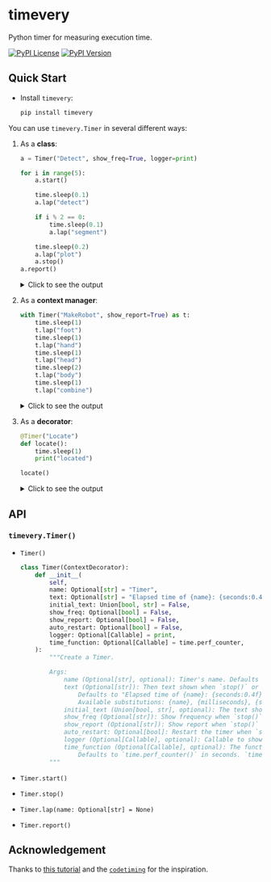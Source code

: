 # timevery

Python timer for measuring execution time.

[![PyPI License](https://img.shields.io/pypi/l/timevery.svg)](https://pypi.org/project/timevery)
[![PyPI Version](https://img.shields.io/pypi/v/timevery.svg)](https://pypi.org/project/timevery)

## Quick Start

- Install `timevery`:

    ```bash
    pip install timevery
    ```

You can use `timevery.Timer` in several different ways:

1. As a **class**:

    ```python
    a = Timer("Detect", show_freq=True, logger=print)

    for i in range(5):
        a.start()

        time.sleep(0.1)
        a.lap("detect")

        if i % 2 == 0:
            time.sleep(0.1)
            a.lap("segment")

        time.sleep(0.2)
        a.lap("plot")
        a.stop()
    a.report()
    ```

    <details>
    <summary>Click to see the output</summary>

    ```bash
    >>>
        Detect started.
        Elapsed time of detect: 0.1002 seconds.
        Elapsed time of segment: 0.1003 seconds.
        Elapsed time of plot: 0.2003 seconds.
        Elapsed time of Detect: 0.4009 seconds.  Frequency: 2.49 Hz
        Detect started.
        Elapsed time of detect: 0.1001 seconds.
        Elapsed time of plot: 0.2004 seconds.
        Elapsed time of Detect: 0.3006 seconds.  Frequency: 3.33 Hz
        Detect started.
        Elapsed time of detect: 0.1001 seconds.
        Elapsed time of segment: 0.1002 seconds.
        Elapsed time of plot: 0.2004 seconds.
        Elapsed time of Detect: 0.4008 seconds.  Frequency: 2.49 Hz
        Detect started.
        Elapsed time of detect: 0.1001 seconds.
        Elapsed time of plot: 0.2004 seconds.
        Elapsed time of Detect: 0.3006 seconds.  Frequency: 3.33 Hz
        Detect started.
        Elapsed time of detect: 0.1002 seconds.
        Elapsed time of segment: 0.1003 seconds.
        Elapsed time of plot: 0.2004 seconds.
        Elapsed time of Detect: 0.4010 seconds.  Frequency: 2.49 Hz

        |  Name   | Total(s) | Average(s) | Freq(Hz) | Percent(%) | Count |  Min   |  Max   |
        |---------|----------|------------|----------|------------|-------|--------|--------|
        | Detect  |  1.8040  |   0.3608   |  2.7716  |  100.0000  |   5   | 0.3006 | 0.4010 |
        | detect  |  0.5008  |   0.1002   |  9.9831  |  27.7627   |   5   | 0.1001 | 0.1002 |
        | segment |  0.3008  |   0.1003   |  9.9739  |  16.6730   |   3   | 0.1002 | 0.1003 |
        |  plot   |  1.0018  |   0.2004   |  4.9909  |  55.5327   |   5   | 0.2003 | 0.2004 |
    ```

    </details>

2. As a **context manager**:

    ```python
    with Timer("MakeRobot", show_report=True) as t:
        time.sleep(1)
        t.lap("foot")
        time.sleep(1)
        t.lap("hand")
        time.sleep(1)
        t.lap("head")
        time.sleep(2)
        t.lap("body")
        time.sleep(1)
        t.lap("combine")
    ```

    <details>
    <summary>Click to see the output</summary>

    ```bash
    >>>
        MakeRobot started.
        Elapsed time of foot: 1.0011 seconds.
        Elapsed time of hand: 1.0012 seconds.
        Elapsed time of head: 1.0010 seconds.
        Elapsed time of body: 2.0021 seconds.
        Elapsed time of combine: 1.0012 seconds.
        Elapsed time of MakeRobot: 6.0068 seconds.
        |   Name    | Total(s) | Average(s) | Freq(Hz) | Percent(%) | Count |  Min   |  Max   |
        |-----------|----------|------------|----------|------------|-------|--------|--------|
        | MakeRobot |  6.0068  |   6.0068   |  0.1665  |  100.0000  |   1   | 6.0068 | 6.0068 |
        |   foot    |  1.0011  |   1.0011   |  0.9989  |  16.6663   |   1   | 1.0011 | 1.0011 |
        |   hand    |  1.0012  |   1.0012   |  0.9988  |  16.6679   |   1   | 1.0012 | 1.0012 |
        |   head    |  1.0010  |   1.0010   |  0.9990  |  16.6640   |   1   | 1.0010 | 1.0010 |
        |   body    |  2.0021  |   2.0021   |  0.4995  |  33.3309   |   1   | 2.0021 | 2.0021 |
        |  combine  |  1.0012  |   1.0012   |  0.9988  |  16.6674   |   1   | 1.0012 | 1.0012 |
    ```

    </details>

3. As a **decorator**:

    ```python
    @Timer("Locate")
    def locate():
        time.sleep(1)
        print("located")

    locate()
    ```

    <details>
    <summary>Click to see the output</summary>

    ```bash
    >>>
        Locate started.
        located
        Elapsed time of Locate: 1.0011 seconds.
    ```

    </details>

## API

### `timevery.Timer()`

- `Timer()`

    ```python
    class Timer(ContextDecorator):
        def __init__(
            self,
            name: Optional[str] = "Timer",
            text: Optional[str] = "Elapsed time of {name}: {seconds:0.4f} seconds. ",
            initial_text: Union[bool, str] = False,
            show_freq: Optional[bool] = False,
            show_report: Optional[bool] = False,
            auto_restart: Optional[bool] = False,
            logger: Optional[Callable] = print,
            time_function: Optional[Callable] = time.perf_counter,
        ):
            """Create a Timer.

            Args:
                name (Optional[str], optional): Timer's name. Defaults to "Timer".
                text (Optional[str]): Then text shown when `stop()` or `lap()` is called.
                    Defaults to "Elapsed time of {name}: {seconds:0.4f} seconds. ".
                    Available substitutions: {name}, {milliseconds}, {seconds}, {minutes}.
                initial_text (Union[bool, str], optional): The text shown when `start()` is called. Defaults to False.
                show_freq (Optional[str]): Show frequency when `stop()` is called if is True. Defaults to False.
                show_report (Optional[str]): Show report when `stop()` is called if is True. Defaults to False.
                auto_restart: Optional[bool]: Restart the timer when `start()` is called if is True. Defaults to False.
                logger (Optional[Callable], optional): Callable to show logs. Defaults to `print`.
                time_function (Optional[Callable], optional): The function can return a number to indicate the time it be called.
                    Defaults to `time.perf_counter()` in seconds. `time.time()`, `time.monotonic()`, `time.process_time()` are also available.
            """
    ```

- `Timer.start()`
- `Timer.stop()`
- `Timer.lap(name: Optional[str] = None)`
- `Timer.report()`

## Acknowledgement

Thanks to [this tutorial](https://realpython.com/python-timer/) and the [`codetiming`](https://github.com/realpython/codetiming) for the inspiration.
